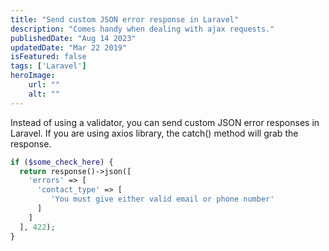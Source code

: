 ```yaml
---
title: "Send custom JSON error response in Laravel"
description: "Comes handy when dealing with ajax requests."
publishedDate: "Aug 14 2023"
updatedDate: "Mar 22 2019"
isFeatured: false
tags: ['Laravel']
heroImage:
    url: ""
    alt: ""
---
```


Instead of using a validator, you can send custom JSON error responses in Laravel. If you are using axios library, the catch() method will grab the response.

```php
if ($some_check_here) {
  return response()->json([
    'errors' => [
      'contact_type' => [
         'You must give either valid email or phone number'
      ]
    ]
  ], 422);
}
```
